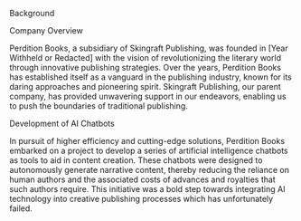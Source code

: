 Background

Company Overview

Perdition Books, a subsidiary of Skingraft Publishing, was founded in [Year Withheld or Redacted] with the vision of revolutionizing the literary world through innovative publishing strategies. Over the years, Perdition Books has established itself as a vanguard in the publishing industry, known for its daring approaches and pioneering spirit. Skingraft Publishing, our parent company, has provided unwavering support in our endeavors, enabling us to push the boundaries of traditional publishing.

Development of AI Chatbots

In pursuit of higher efficiency and cutting-edge solutions, Perdition Books embarked on a project to develop a series of artificial intelligence chatbots as tools to aid in content creation. These chatbots were designed to autonomously generate narrative content, thereby reducing the reliance on human authors and the associated costs of advances and royalties that such authors require. This initiative was a bold step towards integrating AI technology into creative publishing processes which has unfortunately failed.